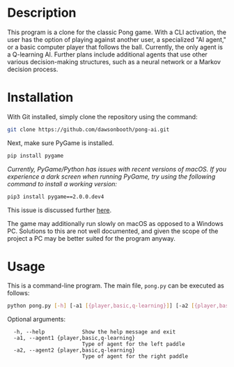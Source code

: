# Description

This program is a clone for the classic Pong game. With a CLI activation, the user has the option of playing against another user, a specialized "AI agent," or a basic computer player that follows the ball. Currently, the only agent is a Q-learning AI. Further plans include additional agents that use other various decision-making structures, such as a neural network or a Markov decision process.

# Installation

With Git installed, simply clone the repository using the command:

```bash
git clone https://github.com/dawsonbooth/pong-ai.git
```

Next, make sure PyGame is installed.

```bash
pip install pygame
```

_Currently, PyGame/Python has issues with recent versions of macOS. If you experience a dark screen when running PyGame, try using the following command to install a working version:_

```bash
pip3 install pygame==2.0.0.dev4
```

This issue is discussed further <a href="https://github.com/pygame/pygame/issues/555#issuecomment-541237897">here</a>.

The game may additionally run slowly on macOS as opposed to a Windows PC. Solutions to this are not well documented, and given the scope of the project a PC may be better suited for the program anyway.

# Usage

This is a command-line program. The main file, `pong.py` can be executed as follows:

```bash
python pong.py [-h] [-a1 [{player,basic,q-learning}]] [-a2 [{player,basic,q-learning}]]
```

Optional arguments:

```
  -h, --help			Show the help message and exit
  -a1, --agent1 {player,basic,q-learning}
                    	Type of agent for the left paddle
  -a2, --agent2 {player,basic,q-learning}
                    	Type of agent for the right paddle
```
